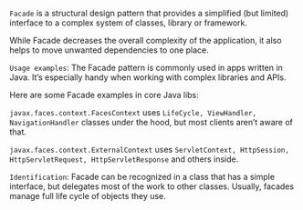 ```Facade``` is a structural design pattern that provides a simplified (but limited) interface to a complex system of classes, library or framework.

While Facade decreases the overall complexity of the application, it also helps to move unwanted dependencies to one place.

```Usage examples```: The Facade pattern is commonly used in apps written in Java. It’s especially handy when working with complex libraries and APIs.

Here are some Facade examples in core Java libs:

```javax.faces.context.FacesContext``` uses ```LifeCycle, ViewHandler, NavigationHandler``` classes under the hood, but most clients aren’t aware of that.

```javax.faces.context.ExternalContext``` uses ```ServletContext, HttpSession, HttpServletRequest, HttpServletResponse``` and others inside.

```Identification```: Facade can be recognized in a class that has a simple interface, but delegates most of the work to other classes. Usually, facades manage full life cycle of objects they use.